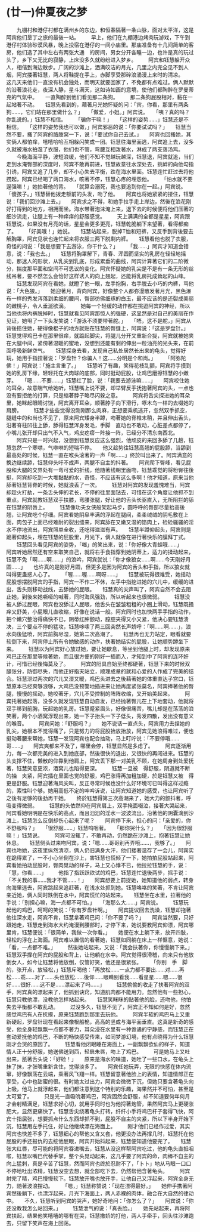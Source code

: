 # (廿一)仲夏夜之梦
　　九棚村和港仔村都在满州乡的东边，和恒春隔著一条山脉，面对太平洋，这是阿宾他们垦丁之旅的最後一站。 
　　早上，他们在九棚港边烤肉玩游戏，下午到港仔村体验砂漠风暴，晚上投宿在港仔的一间小庙里。那庙准备有十几间简单的客房，他们选了其中左右有两张大通　的房间，男女分开各睡一边，也许是真的玩过头了，乡下又无比的寂静，上床没多久就纷纷进入梦乡。 
　　阿宾和钰慧躲开众人，相偕到海边散步。广阔的沙滩上，洒满皎洁的月光，几里之内完全见不到人烟，阿宾搂著钰慧，两人将鞋提在手上，赤脚享受那碎浪涌漫上来时的清凉。　　这几天来他们一直没有机会独处，而明天就要回家了，不免都有点难过。俩人默默的沿著浪花走，夜深人静，星斗满天，这如诗如画的意境，使他们都陶醉在罗曼蒂克的气氛中。　　一直陶醉到他们看见那二条狗。 
　　那二条狗屁股相对，黏在一起站著不动。　　钰慧先看到的，藉著月光她怀疑的问：「宾，你看，那里有两条狗……，它们站在那里做什么？」　　「做爱，小姐。」阿宾说。　　「咦？真的吗？你乱说的。」钰慧不相信。 
　　「骗你干嘛！」　　「这样的姿势……」钰慧还是不相信。　　「这样的姿势我也可以做，」阿宾邪恶的说：「你要试试吗？」　　钰慧当然不要，搔了阿宾的胳肢窝一下，说：「要试你自己去试。」　　阿宾也回搔她，其实俩人都怕痒，嘻嘻哈哈互相躲闪笑成一团。钰慧往海里面逃，阿宾追上去，没多久就被海水拍湿了衣服，他们也不管，弯腰互相泼著水，淋成了两支落汤鸡。 
　　今晚海面平静，波短浪缓，他们不知不觉越玩越深，钰慧退，阿宾就追，当们走到水淹臀部的深度时，阿宾不敢再前进，钰慧故意往水深处去，挑衅的向他勾指引诱，阿宾又追了几步，却不小心失去平衡，跌在海水里面。钰慧连忙赶过去将他捞起，阿宾已经喝了两口海水，咳著不停，钰慧心疼的埋怨他。 
　　「怕水就不要逞强嘛！」她拍著他的背。　　「就算会溺死，我也要追到你在一起。」阿宾说。　　「傻孩子。」钰慧替他拨走额前的头发，吻了他。　　阿宾也将她紧紧的搂住，钰慧说：「我们回沙滩上去。」　　阿宾求之不得，和她手拉手走上岸边，然後在浪花刚好打得到的地方，相拥而坐。海水带著泡沫淹上来，退下去的时候便将他们压著的细沙流走，让腿上有一种痒痒的舒服感觉。 
　　天上满满的全都是星星，阿宾跟钰慧说，如果没有月亮的话，星星会更多更亮，钰慧乾脆躺下来望著，看得都痴了。 
　　「好美哦！」她说。　　钰慧站起来，脱掉T恤和短裤，又反手到背後要去解胸罩，阿宾见状也连忙起来将衣服三两下脱剩内裤。　　钰慧看他也脱了衣服，奇怪的问说：「我是想要下去游泳，你干什么？」 
　　「我……」阿宾才知道会错意，说：「我也去。」　　钰慧将胸罩解下，青春、浑圆而坚实的乳房在轻轻地摇动，那迷人的形状，从乳尖到乳底，形成累垂的曲线，阿宾计算著它们的二阶微分，揣度那平面和空间不可思议的变化。阿宾怀疑她的乳尖是不是有一条无形的丝线吊著，要不然怎么会恰好这样诱人的向上翘起，还能将乳房托成耸起的山峰。 
　　钰慧发现阿宾在看她，就瞪了他一眼，左手抱胸，右手脱去小巧的内裤，骂他说：「大色狼。」　　她迎著月，背向阿宾，好像整个人都弥漫散发著月光，黑色瀑布一样的秀发泻落到柔细的腰间，臀部彷佛细琢的白玉，最不应该的是还裂成美丽的嫩桃子，令人垂涎欲滴。 
　　她每一个轻缓的动作都在挑逗阿宾的神经，所以当他也将内裤脱掉时，钰慧就看见阿宾那惊人的强硬，这显然是对自己的美丽在作见证，她甩了一下头发笑说：「游泳不须要带著舵。」　　「唔，这不是舵，」阿宾从背後揽住她，硬得像棍子的地方就贴在钰慧的臀缝上，阿宾说：「这是罗盘针。」　　钰慧觉得鸡巴卡在那里很痒，就踮起脚尖，将腿儿分开又重新合拢，阿宾就被她夹在大腿中间，紧傍著温暖的蜜地，没想到还能有剩的伸出一粒油亮的光头来，在前面呼吸新鲜空气。　　钰慧探身去看，发现自己私处居然长出来的龟头，觉得好玩，她用手指捏著说：「罗盘针？你骗人！这……分明是个和尚。」 
　　「阿弥陀佛！」阿宾说：「施主言重了。」　　钰慧听了有趣，笑得花枝乱颤，阿宾将手摸到她的乳房下缘，轻轻托在大肉球的底部，同时挺动屁股，让鸡巴磨擦钰慧的小嫩芽。　　「嗯……不要……」钰慧红了脸，说：「我要去游泳嘛……」　　阿宾咬住她的耳朵，故意喘气给她听，钰慧嘴上说不要，却举臂反手抚抱著阿宾的头，一点也没有要拒绝的打算，只是缩著脖子略尽闪躲之意。 
　　阿宾将舌尖探进她的耳朵里，她眯起眼睛讨饶，阿宾离开耳朵，顺著脖子向下滑行，啄木鸟一样的去啜她的肩膀。 
　　钰慧才些些觉得没刚刚那么肉麻，正想要乘机逃开，忽然双手抓空，腿缝中的和尚也不见了，原来阿宾矮身半蹲，吻著她的脊椎末稍，并且伸出舌头，沿著脊柱凹往上舔，舔得钰慧浑身发毛，手脚　直动也不敢动，心脏差点都停了，小嘴儿张开却只出气不入气，鸡皮疙瘩一阵接一阵，已经分不清东南西北。 
　　阿宾只是一时兴起，没想到钰慧反应这么强烈，他顽皮的来回多舔了几趟，钰慧忽然一个寒噤，气咻咻的短喘不停。　　他又趁势往钰慧高翘的屁股舔，当舔到最高处的时候，钰慧一直在喉头滚著的一声「啊……」终於叫出来了。阿宾满意的换边继续舔，钰慧仰头吁不成声，两腿不自主的抖著。　　阿宾爬下臀峰，看见屁股和大腿的交界处有一弯可爱的折线，他随著线朝里面吻，钰慧乖觉的将粉臀往後挺，阿宾却吃到一大堆黏黏的水，奇怪，不应该有这么多啊！他才知道，原来当他舔著钰慧背脊的时候，她就浪丢了一次。 
　　钰慧对阿宾的发现羞愧难当，阿宾却趁火打劫，一条舌头伸的老长，不停的往里面钻去，可惜在这个角度让他抓不到重点。阿宾就教钰慧双手扶膝，弯腰张腿，好让他的舌头长驱直入，无所阻拦的舔在钰慧的阴唇上。 
　　钰慧像功夫女侠般架起马步，圆呼呼的臀部尽量抬高後翘，让阿宾吃个仔细。阿宾看她阴阜丰满的浮起在腿间，柔柔绒绒的阴毛敷在上面，肉包子上面已经难耐的裂出缝来，阿宾舔在又嫩又湿的馅肉上，硷硷骚骚的淫水不停地流出，阿宾照单全收，还吃得滋滋有声。　　钰慧半蹲仰起头，阿宾则是跪著仰起头，埋在钰慧的屁股里，月光下，俩人就像在进行著快乐的膜拜丁式。 
　　钰慧回头看见阿宾的姿势，「嗤」的笑出来，说：「你好像大青蛙哦……」　　阿宾听她居然还有空来取笑自己，就将右手食指穿到她阴蒂上，适力的揉动起来，钰慧不免「啊……啊……」的浪吟，阿宾就说：「你才像狼女……啊……今天刚好月圆……」　　也许真的是刚好月圆，但更多是因为阿宾的舌头和手指，所以狼女就叫得更蛊惑人心了。 
　　「喔……喔……啊呀……」　　钰慧被玩得很难受，她摇动屁股想摆脱阿宾的手指，阿宾一不作二不休，左手中指挖进她的穴儿中，缓缓的进出，舌头则移动战线，去舔她的屁眼。　　钰慧真的尖声叫了，阿宾自然不会去阻止她，到後来她嘶哑的喊著，同时海风强劲，所以听起来也很微弱。 
　　钰慧没被人舔过屁眼，阿宾也没舔过人屁眼，他舌头在皱皱粗粗的小圈上滑动，钰慧既搔痒又舒美，小屁眼儿直收缩，好像在说话一般。阿宾同时也加快两手手指的动作，把个嫩穴整治得痛快不已，阴蒂红肿颤动，膣腔夹得又小又紧，他决心要钰慧溃决，三个要点不停的猛攻，钰慧哆嗦了两三回突然长声娇呼：「啊……啊……」，浪水向後猛喷，阿宾前胸尽湿，她第二次高潮了。　　钰慧再也无力站定，眼看就要软倒下来，阿宾停止所有令她敏感的动作，扶著她结实的屁股，让她顺势蹲坐下来。 
　　钰慧以为阿宾好心放过她，要让她歇息，等坐到他腿上时，却发现原来鸡巴正在那里等候著她，而且很方便的刚好一插而入，才知到中了阿宾的连环奸计，可惜已经後悔莫及了。 
　　阿宾的阳具自始至终都硬著，钰慧下来的时候双腿张分，防御尽失，而他正好指天站立，顺理成章的就和心爱的人作成了完美的结合。钰慧泄过两次的穴儿又湿又暖，鸡巴头进去之後藉著她的体重直达子宫口，钰慧原本已经爽够浪够，大鸡巴没预警地插进来让她再度紧张莫名，阿宾捧著他的臀腿，慢慢的摇动，她咬著牙，穴儿不受控制的阵阵收缩，又开始美起来。 
　　阿宾托著她起落，没多久就发现钰慧自动自发，已经抛著臀儿在上下地套动，他就将双手移到前胸，玩起她的乳房。钰慧蹙紧眉头，好像很痛苦，嘴儿却是在荡荡的浪笑著，两个小酒窝浮现出来，她一下子抬头一下子低头，秀发四散，发出没有意义的喉音。 
　　阿宾问她：「舒服吗？」　　她不说话一直点头，阿宾用力去捏她的乳尖，她根本不觉得痛了，只是努力的将屁股抬放抬放，阿宾见她浪得难过，便也挺动著腰来帮她，钰慧一发现阿宾也配合抽动，马上叮咛说：「不要停哦……哥……」　　阿宾爽都来不及了，哪里会停，钰慧显然是多虑了。 
　　阿宾逐渐用力，每一次都完美的进入到她底部，然後很快的退出，又很快的再闯进来。钰慧的头支撑不住，懒散的仰靠到他肩上，阿宾丢下那一对美乳不顾，在她周身到处爱抚著，钰慧笑意更浓，酒窝儿也陷得更深。 
　　钰慧一旦被　得舒服，阴道就不断的抽　夹紧，阿宾插在里面也觉的舒服，鸡巴涨得再加粗加硬，於是钰慧又被　得更是舒服。钰慧迎著海风尖叫，反正寻常时候也没什么好环境可已叫得这样过瘾的，索性叫个够。她用高低不定的呻吟诉说，让阿宾知道她的感受，也让阿宾听了之後有足够的後劲再干她。　　终於钰慧得第三次高潮来了，她大力的颤抖著，呼吸变得微弱。 
　　钰慧的头依然仰在阿宾肩上，双手掩面啜泣，接著大哭起来，阿宾看她明明是在快乐的高点，而且汨汨的淫水一波波流出，沿著他的阴囊滴到沙滩上，钰慧怎么反倒却伤心起来了呢？　　阿宾停下来，担心的问：「亲爱的，你不舒服吗？」　　「很舒服……」钰慧呜咽著。　　「那你哭什么？」　　「因为很舒服嘛！」钰慧说。 
　　阿宾可没辄了，不敢再动，仍然跪在沙滩上，抱著钰慧让她休息。　　钰慧侧头过来吻阿宾，说：「嗯……哥哥别再弄哦……，我够了。」　　阿宾也吻她，这夜里纵然清凉，俩人仍旧满身大汗，他们搂著温存了一会儿，阿宾实在跪得累了，一不小心坐倒在沙上，害钰慧也慌倾了一下，她拍拍屁股站起来，阿宾看她拍动屁股时，臀肉晃动的样子，马上又心悸不已，他拉拉钰慧的手，说：「慧，你看……」 
　　他指了指跃跃欲试的鸡巴，钰慧连忙退後两步，摇手说：「不关我的事……我才不管……！」　　阿宾想要上前捉她，她知道他的弱点，转身向海里逃去，阿宾跳起来追赶著，在浅水处抓到她。钰慧咯咯的笑著，不肯让阿宾亲近她，俩人同时跌倒在水中，阿宾慌忙的站起来。　　钰慧坐在水里，拉著他的手说：「别担心嘛，海一点都不可怕。」　　「海那么大……」阿宾说。 
　　钰慧玩起他的鸡巴，呵呵的笑说：「你有罗盘针啊。」　　阿宾提议回去洗澡，钰慧却拖著他往深水走，阿宾不肯，钰慧拿著鸡巴问：「你不要了吗？」　　阿宾当然要，只好跟她走，钰慧走到海水大约淹漫到腰部时，才停下来，她说要教阿宾仰漂，阿宾哪里肯，钰慧便说：「很简单，我做一次你看。」　　她便在水上躺下来，放开四肢，轻松的浮在上海面。阿宾难以置信的看著她，钰慧如同躺在床上一样惬意，她说：「看，一点都不难。」 
　　然後她站起来，又说：「我会扶著你，你慢慢躺下来。」　　钰慧双手撑在阿宾的屁股和背上，让他躺在水中。阿宾觉得很滑稽，向来只有他放倒女人，如今让钰慧将他放倒，仅管好笑，他还是很紧张。 
　　「你别　手　脚的，张开点，放轻松，」钰慧斥喝他：「再放松……一点力都不要出……对……再松……乖……对了……头也放松……後仰……眼睛别看我……看星星……嗯……很好……很好……这不是……漂起来了吗……」 
　　钰慧偷偷的收走了扶著阿宾的双手，阿宾真的漂起来了，他抓到诀窍，知道肌肉都不能用力。忽然他有一些担心，钰慧只教他漂，没教他怎样站起来。　　钰慧笑眯眯的贴著他的脸，还吻他，他怕失去平衡都不敢乱动。 
　　过没多久，钰慧不见了，阿宾正不知如何是好，忽然感觉鸡巴有人在抚摸，原来钰慧跑到那里去玩他。 
　　阿宾半软的鸡巴马上又重新硬起，罗盘针现在看起来像根船桅，高高的竖成与海平面垂直。这真是新奇的感受，他全身轻飘飘一点都不著力，耳朵浸在水里有一种诡谲的宁静感，而钰慧正在套动爱抚他的鸡巴，不断的畅快感受传来，如同梦游幻境，他有点晓得为什么钰慧刚才会哭的原因了。 
　　钰慧看他闭眼睡在海面上，一副飘飘欲仙的样子，知道情人正十分舒服，她送佛送到西，轻启朱唇，吻上了鸡巴。 
　　可是她马上又吐出来，舐著舌头说：「好硷！」　　原来是海水的味道，她吐了一些口水，在龟头上抹了抹，才张嘴重新含住，觉得淡多了。　　阿宾任她玩弄，无限的快感在体内流窜，好像飘荡在云端，乘著风飞翔一样。钰慧留意著他脸上的表情，知道情郎正在享受，心中也甜蜜的很。有时她太过出力，阿宾会微微下沉，但她只要含著龟头向上吸，他马上就浮起来，他们都注意到这个特别的乐趣，海果然并不可怕，甚至是太可爱了。 
　　只是光一直吸吮著鸡巴，阿宾固然会舒服，却不知道要何年何月才会射精满足，钰慧求好心切，就用手同时也为他捋著炮管，果然阿宾马上更硬涨肥大，显然更痛快了。钰慧舌尖绕著龟头打转，纤纤小手将鸡巴杆子套得飞快，阿宾十指屈张，想要抓点什么东西却抓不到，屁股不自主的夹紧，所以下半身开始下沉，钰慧用左手托住，好让他继续漂在海面上。 
　　刚才他们已经作过爱，其实阿宾也快差不多了，钰慧细心的帮他又含又套，他更没办法再撑几时，钰慧托在他屁股的手还报仇的去挖他屁眼，阿宾开始抖起来，钰慧便知道他要完了。　　钰慧张大红唇，尽可能的将阿宾吞进嘴去，钰慧从没这样帮阿宾吃过，他的龟头直抵咽喉，钰慧以嘴巴代替手掌，整个头晃动起来，这几乎要了阿宾的命，肉棒不自主的向上猛刺，真是辛苦了钰慧，然而阿宾也终於忍耐不了，「卜卜」地从马眼一口口不停地吐出浓精，钰慧没空去想，就全部吃下去，仍然帮他含著龟头。 
　　阿宾射完了精，鸡巴慢慢软下。钰慧放开嘴也放开手，让他自己又浮起来，阿宾全身无力，随著波浪摆动。 
　　「嗯，」钰慧称赞说：「现在漂得最好。」　　她伸手携著阿宾然後躺下，也漂浮起来，月光下海面上，两人赤裸的肉体，融合在大自然的律动中。　　不久，钰慧听到阿宾的哭声，她好奇地问：「你怎么了？」　　阿宾说：「你还没教我怎么站回来。」 
　　钰慧泄气的说：「真丢脸。」　　她先站起来，再将阿宾扶起，结果他笑嘻嘻的哪有在哭，钰慧撒娇的打他，两人手牵手，回头往沙滩跑去，只留下笑声在海上回荡。 
